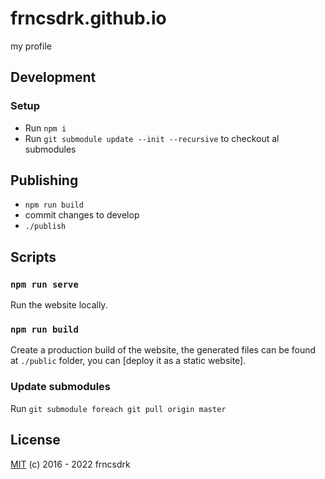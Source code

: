 # frncsdrk.github.io

my profile

## Development

### Setup

- Run `npm i`
- Run `git submodule update --init --recursive` to checkout al submodules

## Publishing

- `npm run build`
- commit changes to develop
- `./publish`

## Scripts

### `npm run serve`

Run the website locally.

### `npm run build`

Create a production build of the website, the generated files can be found at `./public` folder, you can [deploy it as a static website].

### Update submodules

Run `git submodule foreach git pull origin master`

## License

[MIT](License) (c) 2016 - 2022 frncsdrk

[License]: ./LICENSE
